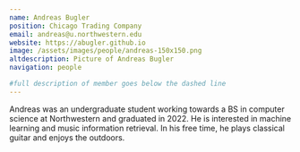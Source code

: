 ```yaml
---
name: Andreas Bugler
position: Chicago Trading Company
email: andreas@u.northwestern.edu
website: https://abugler.github.io
image: /assets/images/people/andreas-150x150.png
altdescription: Picture of Andreas Bugler
navigation: people

#full description of member goes below the dashed line
---
```

Andreas was an undergraduate student working towards a BS in computer science at Northwestern and graduated in 2022. He is interested in machine learning and music information retrieval. In his free time, he plays classical guitar and enjoys the outdoors.
